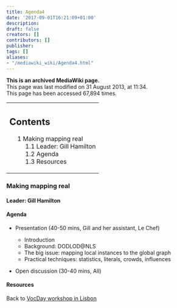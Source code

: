 ```yaml
---
title: Agenda4
date: '2017-09-01T16:21:09+01:00'
description: 
draft: false
creators: []
contributors: []
publisher: 
tags: []
aliases:
- "/mediawiki_wiki/Agenda4.html"
---
```


 **This is an archived MediaWiki page.**  
This page was last modified on 31 August 2013, at 11:34.  
This page has been accessed 67,894 times.

<table id="toc" class="toc">
  <tr>
    <td>
      <div id="toctitle">
        <h2>Contents</h2>
      </div>
      <ul>
        <li class="toclevel-1 tocsection-1">
          <a href="#Making_mapping_real"><span class="tocnumber">1</span> <span class="toctext">Making mapping real</span></a>
          <ul>
            <li class="toclevel-2 tocsection-2"><a href="#Leader:_Gill_Hamilton"><span class="tocnumber">1.1</span> <span class="toctext">Leader: Gill Hamilton</span></a></li>
            <li class="toclevel-2 tocsection-3"><a href="#Agenda"><span class="tocnumber">1.2</span> <span class="toctext">Agenda</span></a></li>
            <li class="toclevel-2 tocsection-4"><a href="#Resources"><span class="tocnumber">1.3</span> <span class="toctext">Resources</span></a></li>
          </ul>
        </li>
      </ul>
    </td>
  </tr>
</table>

### Making mapping real

#### Leader: Gill Hamilton

#### Agenda

- Presentation (40-50 mins, Gill and her assistant, Le Chef)
  - Introduction 
  - Background: DODLOD@NLS 
  - The big issue: mapping local instances to the global graph 
  - Practical techniques: statistics, literals, crowds, influences

- Open discussion (30-40 mins, All)

#### Resources

Back to [VocDay workshop in Lisbon](/mediawiki_wiki/VocDay_workshop_in_Lisbon)

